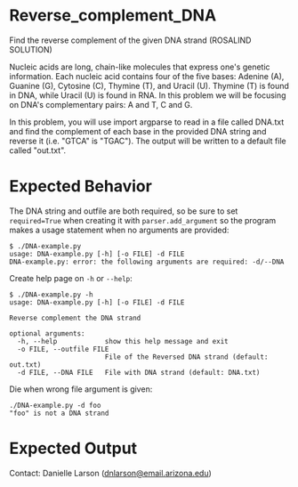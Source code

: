 # Reverse_complement_DNA
Find the reverse complement of the given DNA strand (ROSALIND SOLUTION)

Nucleic acids are long, chain-like molecules that express one's genetic information. Each nucleic acid contains four of the five bases: Adenine (A), Guanine (G), Cytosine (C), Thymine (T), and Uracil (U). Thymine (T) is found in DNA, while Uracil (U) is found in RNA. In this problem we will be focusing on DNA's complementary pairs: A and T, C and G.

In this problem, you will use import argparse to read in a file called DNA.txt and find the complement of each base in the provided DNA string and reverse it (i.e. "GTCA" is "TGAC"). The output will be written to a default file called "out.txt".

# Expected Behavior
The DNA string and outfile are both required, so be sure to set `required=True` when creating it with `parser.add_argument` so the program makes a usage statement when no arguments are provided:

````
$ ./DNA-example.py 
usage: DNA-example.py [-h] [-o FILE] -d FILE
DNA-example.py: error: the following arguments are required: -d/--DNA
````

Create help page on `-h` or `--help`:

````
$ ./DNA-example.py -h
usage: DNA-example.py [-h] [-o FILE] -d FILE

Reverse complement the DNA strand

optional arguments:
  -h, --help            show this help message and exit
  -o FILE, --outfile FILE
                        File of the Reversed DNA strand (default: out.txt)
  -d FILE, --DNA FILE   File with DNA strand (default: DNA.txt)
  ````
  Die when wrong file argument is given:
  
  ````
  ./DNA-example.py -d foo
  "foo" is not a DNA strand
  ````
  # Expected Output
  
  
  Contact:
  Danielle Larson
  (dnlarson@email.arizona.edu)
  
  
  
